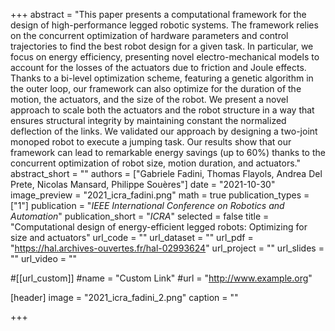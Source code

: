 +++
abstract = "This paper presents a computational framework for the design of high-performance legged robotic systems. The framework relies on the concurrent optimization of hardware parameters and control trajectories to find the best robot design for a given task. In particular, we focus on energy efficiency, presenting novel electro-mechanical models to account for the losses of the actuators due to friction and Joule effects. Thanks to a bi-level optimization scheme, featuring a genetic algorithm in the outer loop, our framework can also optimize for the duration of the motion, the actuators, and the size of the robot. We present a novel approach to scale both the actuators and the robot structure in a way that ensures structural integrity by maintaining constant the normalized deflection of the links. We validated our approach by designing a two-joint monoped robot to execute a jumping task. Our results show that our framework can lead to remarkable energy savings (up to 60%) thanks to the concurrent optimization of robot size, motion duration, and actuators."
abstract_short = ""
authors = ["Gabriele Fadini, Thomas Flayols, Andrea Del Prete, Nicolas Mansard, Philippe Souères"]
date = "2021-10-30"
image_preview = "2021_icra_fadini.png"
math = true
publication_types = ["1"]
publication = "*IEEE International Conference on Robotics and Automation*"
publication_short = "*ICRA*"
selected = false
title = "Computational design of energy-efficient legged robots: Optimizing for size and actuators"
url_code = ""
url_dataset = ""
url_pdf = "https://hal.archives-ouvertes.fr/hal-02993624"
url_project = ""
url_slides = ""
url_video = ""

#[[url_custom]]
#name = "Custom Link"
#url = "http://www.example.org"

[header]
image = "2021_icra_fadini_2.png"
caption = ""

+++
